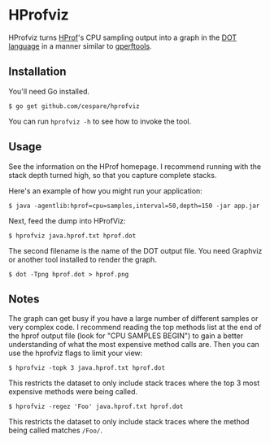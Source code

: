 # HProfviz

HProfviz turns  [HProf](http://docs.oracle.com/javase/7/docs/technotes/samples/hprof.html)'s CPU sampling
output into a graph in the [DOT language](http://en.wikipedia.org/wiki/DOT_(graph_description_language)) in a
manner similar to [gperftools](https://code.google.com/p/gperftools).

## Installation

You'll need Go installed.

    $ go get github.com/cespare/hprofviz

You can run `hprofviz -h` to see how to invoke the tool.

## Usage

See the information on the HProf homepage. I recommend running with the stack depth turned high, so that you
capture complete stacks.

Here's an example of how you might run your application:

    $ java -agentlib:hprof=cpu=samples,interval=50,depth=150 -jar app.jar

Next, feed the dump into HProfViz:

    $ hprofviz java.hprof.txt hprof.dot

The second filename is the name of the DOT output file. You need Graphviz or another tool installed to render
the graph.

    $ dot -Tpng hprof.dot > hprof.png

## Notes

The graph can get busy if you have a large number of different samples or very complex code. I recommend
reading the top methods list at the end of the hprof output file (look for "CPU SAMPLES BEGIN") to gain a
better understanding of what the most expensive method calls are. Then you can use the hprofviz flags to limit
your view:

    $ hprofviz -topk 3 java.hprof.txt hprof.dot

This restricts the dataset to only include stack traces where the top 3 most expensive methods were being
called.

    $ hprofviz -regez 'Foo' java.hprof.txt hprof.dot

This restricts the dataset to only include stack traces where the method being called matches `/Foo/`.
